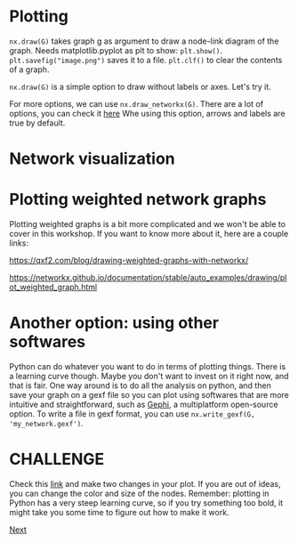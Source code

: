 # Plotting

`nx.draw(G)` takes graph g as argument to draw a node-link diagram of the graph. Needs matplotlib.pyplot as plt to show: `plt.show()`. `plt.savefig("image.png")` saves it to a file. `plt.clf()` to clear the contents of a graph.

`nx.draw(G)` is a simple option to draw without labels or axes. Let's try it.

For more options, we can use `nx.draw_networkx(G)`. There are a lot of options, you can check it [here](https://networkx.github.io/documentation/networkx-1.10/reference/generated/networkx.drawing.nx_pylab.draw_networkx.html#networkx.drawing.nx_pylab.draw_networkx) Whe using this option, arrows and labels are true by default.


# Network visualization

# Plotting weighted network graphs

Plotting weighted graphs is a bit more complicated and we won't be able to cover in this workshop. If you want to know more about it, here are a couple links:

https://qxf2.com/blog/drawing-weighted-graphs-with-networkx/

https://networkx.github.io/documentation/stable/auto_examples/drawing/plot_weighted_graph.html

# Another option: using other softwares

Python can do whatever you want to do in terms of plotting things. There is a learning curve though. Maybe you don't want to invest on it right now, and that is fair. One way around is to do all the analysis on python, and then save your graph on a gexf file so you can plot using softwares that are more intuitive and straightforward, such as [Gephi](https://gephi.org/), a multiplatform open-source option. To write a file in gexf format, you can use `nx.write_gexf(G, 'my_network.gexf')`. 

# CHALLENGE

Check this [link](https://networkx.github.io/documentation/networkx-1.10/reference/generated/networkx.drawing.nx_pylab.draw_networkx.html#networkx.drawing.nx_pylab.draw_networkx) and make two changes in your plot. If you are out of ideas, you can change the color and size of the nodes. Remember: plotting in Python has a very steep learning curve, so if you try something too bold, it might take you some time to figure out how to make it work.

[Next](5_other_tools.md)

